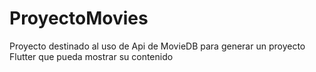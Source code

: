 # ProyectoMovies
Proyecto destinado al uso de Api de MovieDB para generar un proyecto Flutter que pueda mostrar su contenido
